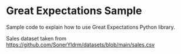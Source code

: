 # Great Expectations Sample
Sample code to explain how to use Great Expectations Python library.

Sales dataset taken from https://github.com/SonerYldrm/datasets/blob/main/sales.csv
